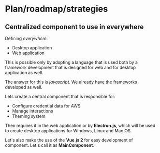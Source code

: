 # Plan/roadmap/strategies

## Centralized component to use in everywhere

Defining *everywhere*:

* Desktop application
* Web application

This is possible only by adopting a language that is used both by a framework development that is designed for web and for desktop application as well.

The answer for this is *javascript*. We already have the frameworks developed as well. 

Lets create a central component that is responsible for:
* Configure credential data for AWS
* Manage interactions
* Theming system

Then requires it in the web application or by **Electron.js**, which will be used to create desktop applications for Windows, Linux and Mac OS.

Let's also make the use of the **Vue.js 2** for easy development of component. Let's call it as **MainComponent**.
